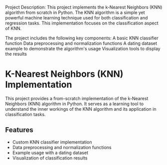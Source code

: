 Project Description: This project implements the k-Nearest Neighbors (KNN) algorithm from scratch in Python. The KNN algorithm is a simple yet powerful machine learning technique used for both classification and regression tasks. This implementation focuses on the classification aspect of KNN.

The project includes the following key components:
A basic KNN classifier function
Data preprocessing and normalization functions
A dating dataset example to demonstrate the algorithm's usage
Visualization tools to display the results


# K-Nearest Neighbors (KNN) Implementation

This project provides a from-scratch implementation of the k-Nearest Neighbors (KNN) algorithm in Python. It serves as a learning tool to understand the inner workings of the KNN algorithm and its application in classification tasks.

## Features

- Custom KNN classifier implementation
- Data preprocessing and normalization functions
- Example usage with a dating dataset
- Visualization of classification results

